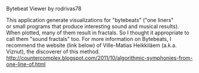  
 Bytebeat Viewer  by  rodrivas78
 
 This application generate visualizations for "bytebeats" ("one liners"  
 or small programs that produce interesting sound and musical results). When plotted, many of 
them result in fractals. So I thought it appropriate to call them "sound fractals" too. For more 
information on Bytebeats, I recommend the website (link below) of Ville-Matias Heikkiläem 
(a.k.a. Viznut), the discoverer of this method.
 http://countercomplex.blogspot.com/2011/10/algorithmic-symphonies-from-one-line-of.html

